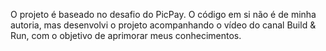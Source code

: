 O projeto é baseado no desafio do PicPay.
O código em si não é de minha autoria, mas desenvolvi o projeto acompanhando o vídeo do canal Build & Run, com o objetivo de aprimorar meus conhecimentos.






